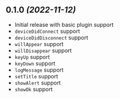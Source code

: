 ## 0.1.0 _(2022-11-12)_

- Initial release with basic plugin support
- `deviceDidConnect` support
- `deviceDidDisconnect` support
- `willAppear` support
- `willDisappear` support
- `keyUp` support
- `keyDown` support
- `logMessage` support
- `setTitle` support
- `showAlert` support
- `showOk` support
